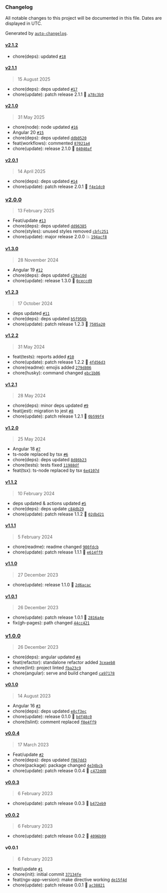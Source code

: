 ### Changelog

All notable changes to this project will be documented in this file. Dates are displayed in UTC.

Generated by [`auto-changelog`](https://github.com/CookPete/auto-changelog).

#### [v2.1.2](https://github.com/Celtian/ngx-app-version/compare/v2.1.1...v2.1.2)

- chore(deps): updated [`#18`](https://github.com/Celtian/ngx-app-version/pull/18)

#### [v2.1.1](https://github.com/Celtian/ngx-app-version/compare/v2.1.0...v2.1.1)

> 15 August 2025

- chore(deps): deps updated [`#17`](https://github.com/Celtian/ngx-app-version/pull/17)
- chore(update): patch release 2.1.1 🐛 [`a78c3b9`](https://github.com/Celtian/ngx-app-version/commit/a78c3b98a0a1d0f358cb075d80b5cb8fd551ddce)

#### [v2.1.0](https://github.com/Celtian/ngx-app-version/compare/v2.0.1...v2.1.0)

> 31 May 2025

- chore(node): node updated [`#16`](https://github.com/Celtian/ngx-app-version/pull/16)
- Angular 20 [`#15`](https://github.com/Celtian/ngx-app-version/pull/15)
- chore(deps): deps updated [`ddb0520`](https://github.com/Celtian/ngx-app-version/commit/ddb05205f718a06a772c3b26ec9c68f93607d72b)
- feat(workflows): commented [`87021a4`](https://github.com/Celtian/ngx-app-version/commit/87021a470663d1a9836d536e1b63a1545d68b94c)
- chore(update): release 2.1.0 🚀 [`04040af`](https://github.com/Celtian/ngx-app-version/commit/04040af4a96793436e3ce9f5dc3be87c0d6f2cb6)

#### [v2.0.1](https://github.com/Celtian/ngx-app-version/compare/v2.0.0...v2.0.1)

> 14 April 2025

- chore(deps): deps updated [`#14`](https://github.com/Celtian/ngx-app-version/pull/14)
- chore(update): patch release 2.0.1 🐛 [`f4e1dc0`](https://github.com/Celtian/ngx-app-version/commit/f4e1dc0a1405e93c7798e35ed51efe1d42288102)

### [v2.0.0](https://github.com/Celtian/ngx-app-version/compare/v1.3.0...v2.0.0)

> 13 February 2025

- Feat/update [`#13`](https://github.com/Celtian/ngx-app-version/pull/13)
- chore(deps): deps updated [`dd96385`](https://github.com/Celtian/ngx-app-version/commit/dd963854117db5c93638d3ac4aa3b9658ca64f6d)
- chore(styles): unused styles removed [`cbfc251`](https://github.com/Celtian/ngx-app-version/commit/cbfc25195d2d1c4c92ee3cd1f0832b1ad0a4f220)
- chore(update): major release 2.0.0 💥 [`194acf8`](https://github.com/Celtian/ngx-app-version/commit/194acf80a045f21f26b23e624969036d7acebc44)

#### [v1.3.0](https://github.com/Celtian/ngx-app-version/compare/v1.2.3...v1.3.0)

> 28 November 2024

- Angular 19 [`#12`](https://github.com/Celtian/ngx-app-version/pull/12)
- chore(deps): deps updated [`c20a10d`](https://github.com/Celtian/ngx-app-version/commit/c20a10d517abc4bf040bb4e3a90ac5c71223e6fc)
- chore(update): release 1.3.0 🚀 [`0ceccd9`](https://github.com/Celtian/ngx-app-version/commit/0ceccd985c37322df0774385b789358366a15aef)

#### [v1.2.3](https://github.com/Celtian/ngx-app-version/compare/v1.2.2...v1.2.3)

> 17 October 2024

- deps updated [`#11`](https://github.com/Celtian/ngx-app-version/pull/11)
- chore(deps): deps updated [`b5f956b`](https://github.com/Celtian/ngx-app-version/commit/b5f956bd0a53782d3ef2319dba221b0a83739524)
- chore(update): patch release 1.2.3 🐛 [`7505a20`](https://github.com/Celtian/ngx-app-version/commit/7505a20422202d1ebdd66583f213e9e097633117)

#### [v1.2.2](https://github.com/Celtian/ngx-app-version/compare/v1.2.1...v1.2.2)

> 31 May 2024

- feat(tests): reports added [`#10`](https://github.com/Celtian/ngx-app-version/pull/10)
- chore(update): patch release 1.2.2 🐛 [`4fd56d3`](https://github.com/Celtian/ngx-app-version/commit/4fd56d3aadca60a22a37737fe688cfdb798ab36d)
- chore(readme): emojis added [`279d806`](https://github.com/Celtian/ngx-app-version/commit/279d8068b50eccd98a787a1951dfcc74aa4acaee)
- chore(husky): command changed [`ebc1b06`](https://github.com/Celtian/ngx-app-version/commit/ebc1b06553592dffafc6bdc6ff164705be7b196a)

#### [v1.2.1](https://github.com/Celtian/ngx-app-version/compare/v1.2.0...v1.2.1)

> 28 May 2024

- chore(deps): minor deps updated [`#9`](https://github.com/Celtian/ngx-app-version/pull/9)
- feat(jest): migration to jest [`#8`](https://github.com/Celtian/ngx-app-version/pull/8)
- chore(update): patch release 1.2.1 🐛 [`0b599f4`](https://github.com/Celtian/ngx-app-version/commit/0b599f49dbe35c202e2afddda021eb46c3ee2675)

#### [v1.2.0](https://github.com/Celtian/ngx-app-version/compare/v1.1.2...v1.2.0)

> 25 May 2024

- Angular 18 [`#7`](https://github.com/Celtian/ngx-app-version/pull/7)
- ts-node replaced by tsx [`#6`](https://github.com/Celtian/ngx-app-version/pull/6)
- chore(deps): deps updated [`8d86b23`](https://github.com/Celtian/ngx-app-version/commit/8d86b230487e260a352bc39ddc9a98ec30db5fd4)
- chore(tests): tests fixed [`11988df`](https://github.com/Celtian/ngx-app-version/commit/11988dfb2a7362a193dd1a0e8e986c4d6d96170e)
- feat(tsx): ts-node replaced by tsx [`6e4107d`](https://github.com/Celtian/ngx-app-version/commit/6e4107dad21743e66de7cd44cf78d5c3d99c3532)

#### [v1.1.2](https://github.com/Celtian/ngx-app-version/compare/v1.1.1...v1.1.2)

> 10 February 2024

- deps updated & actions updated [`#5`](https://github.com/Celtian/ngx-app-version/pull/5)
- chore(deps): deps update [`c84db29`](https://github.com/Celtian/ngx-app-version/commit/c84db294ef8e279048063ffe730a1c85b84de592)
- chore(update): patch release 1.1.2 🐛 [`02dbd21`](https://github.com/Celtian/ngx-app-version/commit/02dbd214d38a65f512806feaab727819d326bb2e)

#### [v1.1.1](https://github.com/Celtian/ngx-app-version/compare/v1.1.0...v1.1.1)

> 5 February 2024

- chore(readme): readme changed [`900fdcb`](https://github.com/Celtian/ngx-app-version/commit/900fdcb267753ab4abdc1becaafac9633b4ba239)
- chore(update): patch release 1.1.1 🐛 [`e614ff9`](https://github.com/Celtian/ngx-app-version/commit/e614ff978c6f1895f8df09c491a99ce1d618525f)

#### [v1.1.0](https://github.com/Celtian/ngx-app-version/compare/v1.0.1...v1.1.0)

> 27 December 2023

- chore(update): release 1.1.0 🚀 [`2d6acac`](https://github.com/Celtian/ngx-app-version/commit/2d6acacc1b1ea3b1de0b7e9b13deaa4bb981cbec)

#### [v1.0.1](https://github.com/Celtian/ngx-app-version/compare/v1.0.0...v1.0.1)

> 26 December 2023

- chore(update): patch release 1.0.1 🐛 [`2816a4e`](https://github.com/Celtian/ngx-app-version/commit/2816a4e3167cf07460c4d6f4d67f502c9a520c45)
- fix(gh-pages): path changed [`44cc421`](https://github.com/Celtian/ngx-app-version/commit/44cc421cbffbb5eb688851961ea65038029f7e04)

### [v1.0.0](https://github.com/Celtian/ngx-app-version/compare/v0.1.0...v1.0.0)

> 26 December 2023

- chore(deps): angular updated [`#4`](https://github.com/Celtian/ngx-app-version/pull/4)
- feat(refactor): standalone refactor added [`3ceaeb8`](https://github.com/Celtian/ngx-app-version/commit/3ceaeb89c9281e2572f613ab1bdf77f95a90ba61)
- chore(lint): project linted [`fba23c9`](https://github.com/Celtian/ngx-app-version/commit/fba23c9fd6c172cc3b2278a1223c41e25447326d)
- chore(angular): serve and build changed [`ca97178`](https://github.com/Celtian/ngx-app-version/commit/ca9717831845e4df6c559f6cb343bb8ef23348f7)

#### [v0.1.0](https://github.com/Celtian/ngx-app-version/compare/v0.0.4...v0.1.0)

> 14 August 2023

- Angular 16 [`#3`](https://github.com/Celtian/ngx-app-version/pull/3)
- chore(deps): deps updated [`e8cf3ec`](https://github.com/Celtian/ngx-app-version/commit/e8cf3ec7ebcc33e21517e1474221be03a04013c7)
- chore(update): release 0.1.0 🚀 [`bdf48c0`](https://github.com/Celtian/ngx-app-version/commit/bdf48c0c59f77fc11311af14f9a9184dffeac366)
- chore(tslint): comment replaced [`f0e4ff9`](https://github.com/Celtian/ngx-app-version/commit/f0e4ff933d8294bf220c29462e2e230187c1692a)

#### [v0.0.4](https://github.com/Celtian/ngx-app-version/compare/v0.0.3...v0.0.4)

> 17 March 2023

- Feat/update [`#2`](https://github.com/Celtian/ngx-app-version/pull/2)
- chore(deps): deps updated [`f067dd3`](https://github.com/Celtian/ngx-app-version/commit/f067dd3dd18c3161305651f45bb6a86b6076fb76)
- chore(package): package changed [`4e34bcb`](https://github.com/Celtian/ngx-app-version/commit/4e34bcbdf962400ff64d2197607e9ffddc9a8090)
- chore(update): patch release 0.0.4 🐛 [`c472dd0`](https://github.com/Celtian/ngx-app-version/commit/c472dd0984e80bd1d86b585c4d02aa5bef68b53f)

#### [v0.0.3](https://github.com/Celtian/ngx-app-version/compare/v0.0.2...v0.0.3)

> 6 February 2023

- chore(update): patch release 0.0.3 🐛 [`b472eb9`](https://github.com/Celtian/ngx-app-version/commit/b472eb9f2e60b9e8e9d5fff7979b41e56709dcec)

#### [v0.0.2](https://github.com/Celtian/ngx-app-version/compare/v0.0.1...v0.0.2)

> 6 February 2023

- chore(update): patch release 0.0.2 🐛 [`4096b99`](https://github.com/Celtian/ngx-app-version/commit/4096b99b1bab6f1b7bee82a91b663633a71bd812)

#### v0.0.1

> 6 February 2023

- feat/update [`#1`](https://github.com/Celtian/ngx-app-version/pull/1)
- chore(init): initial commit [`37134fe`](https://github.com/Celtian/ngx-app-version/commit/37134fe06f59d4e4e5ef7ee5cf10d3b2a4149f28)
- feat(ngx-app-version): make directive working [`de15f4d`](https://github.com/Celtian/ngx-app-version/commit/de15f4d0686f6caf1f566a453447080e0d49ef49)
- chore(update): patch release 0.0.1 🐛 [`ac38821`](https://github.com/Celtian/ngx-app-version/commit/ac38821e57e3085a64a7cdda644cd6c6cf482757)
